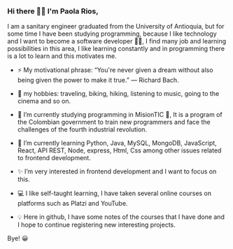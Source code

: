 ### Hi there 👋🙂 I'm Paola Rios,

I am a sanitary engineer graduated from the University of Antioquia, but for some time I have been studying programming, because I like technology and I want to become a software developer 👩‍💻, I find many job and learning possibilities in this area, I like learning constantly  and in programming there is a lot to learn and this motivates me.

- ⚡ My motivational phrase: “You're never given a dream without also being given the power to make it true.” ― Richard Bach.
- 🚵 my hobbies: traveling, biking, hiking, listening to music, going to the cinema and so on.

- 🔭 I’m currently studying programming in MisionTIC 🚀, It is a program of the Colombian government to train new programmers and face the challenges of the fourth industrial               revolution.
- 🌱 I’m currently learning Python, Java, MySQL, MongoDB, JavaScript, React, API REST, Node, express, Html, Css among other issues related to frontend development.
- ✨ I’m very interested in frontend development and I want to focus on this.
- 💻 I like self-taught learning, I have taken several online courses on platforms such as Platzi and YouTube.
- 💡 Here in github, I have some notes of the courses that I have done and I hope to continue registering new interesting projects.

Bye! 😀
